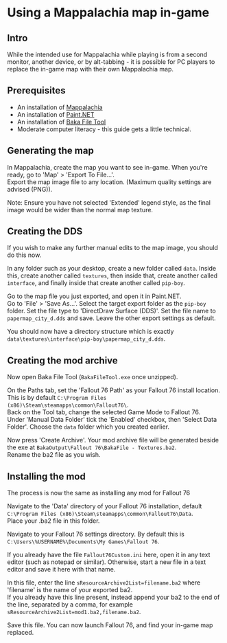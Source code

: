 # Using a Mappalachia map in-game

## Intro
While the intended use for Mappalachia while playing is from a second monitor, another device, or by alt-tabbing - it is possible for PC players to replace the in-game map with their own Mappalachia map.

## Prerequisites
* An installation of [Mappalachia](..\readme.md#download-and-installation)
* An installation of [Paint.NET](https://www.getpaint.net/)
* An installation of [Baka File Tool](https://www.nexusmods.com/fallout76/mods/9)
* Moderate computer literacy - this guide gets a little technical.

## Generating the map
In Mappalachia, create the map you want to see in-game. When you're ready, go to 'Map' > 'Export To File...'.<br>
Export the map image file to any location. (Maximum quality settings are advised (PNG)).

Note: Ensure you have not selected 'Extended' legend style, as the final image would be wider than the normal map texture.

## Creating the DDS
If you wish to make any further manual edits to the map image, you should do this now.

In any folder such as your desktop, create a new folder called `data`. Inside this, create another called `textures`, then inside that, create another called `interface`, and finally inside that create another called `pip-boy`.

Go to the map file you just exported, and open it in Paint.NET.<br>
Go to 'File' > 'Save As...'. Select the target export folder as the `pip-boy` folder. Set the file type to 'DirectDraw Surface (DDS)'. Set the file name to `papermap_city_d.dds` and save. Leave the other export settings as default.

You should now have a directory structure which is exactly `data\textures\interface\pip-boy\papermap_city_d.dds`.

## Creating the mod archive
Now open Baka File Tool (`BakaFileTool.exe` once unzipped).

On the Paths tab, set the 'Fallout 76 Path' as your Fallout 76 install location. This is by default `C:\Program Files (x86)\Steam\steamapps\common\Fallout76\`.<br>
Back on the Tool tab, change the selected Game Mode to Fallout 76.<br>
Under 'Manual Data Folder' tick the 'Enabled' checkbox, then 'Select Data Folder'. Choose the `data` folder which you created earlier.

Now press 'Create Archive'. Your mod archive file will be generated beside the exe at `BakaOutput\Fallout 76\BakaFile - Textures.ba2`.<br>
Rename the ba2 file as you wish.

## Installing the mod
The process is now the same as installing any mod for Fallout 76

Navigate to the 'Data' directory of your Fallout 76 installation, default `C:\Program Files (x86)\Steam\steamapps\common\Fallout76\Data`.<br>
Place your .ba2 file in this folder.

Navigate to your Fallout 76 settings directory. By default this is `C:\Users\%USERNAME%\Documents\My Games\Fallout 76`.

If you already have the file `Fallout76Custom.ini` here, open it in any text editor (such as notepad or similar). Otherwise, start a new file in a text editor and save it here with that name.

In this file, enter the line `sResourceArchive2List=filename.ba2` where 'filename' is the name of your exported ba2.<br>
If you already have this line present, instead append your ba2 to the end of the line, separated by a comma, for example `sResourceArchive2List=mod1.ba2,filename.ba2`.

Save this file. You can now launch Fallout 76, and find your in-game map replaced.
